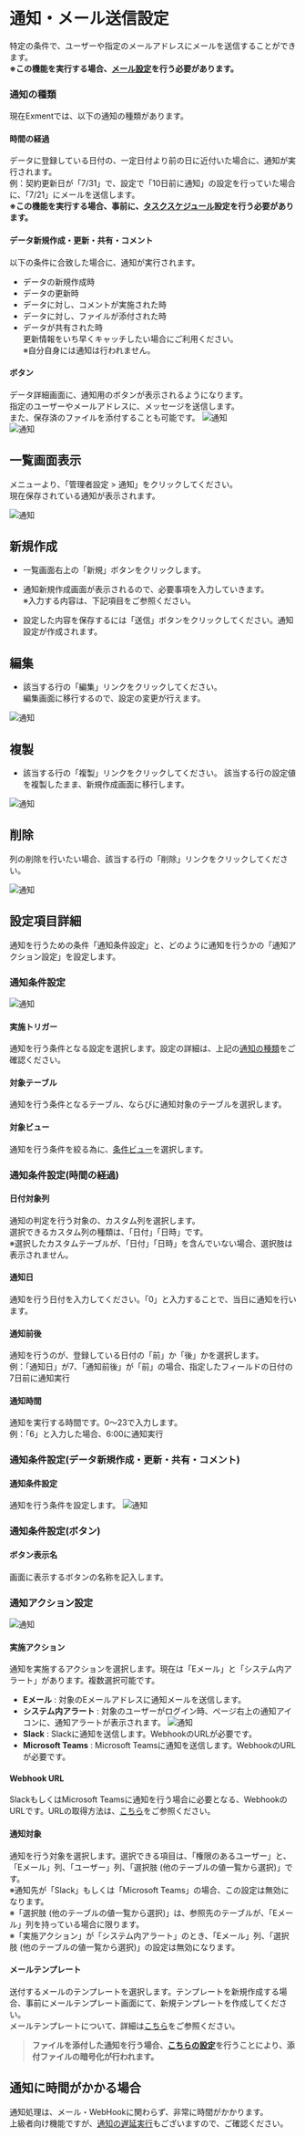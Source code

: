 # 通知・メール送信設定
特定の条件で、ユーザーや指定のメールアドレスにメールを送信することができます。  
**※この機能を実行する場合、[メール設定](/ja/system_setting#システムメール設定)を行う必要があります。**

### 通知の種類
現在Exmentでは、以下の通知の種類があります。

#### 時間の経過
データに登録している日付の、一定日付より前の日に近付いた場合に、通知が実行されます。  
例：契約更新日が「7/31」で、設定で「10日前に通知」の設定を行っていた場合に、「7/21」にメールを送信します。    
**※この機能を実行する場合、事前に、[タスクスケジュール](/ja/quickstart_more?id=タスクスケジュール)設定を行う必要があります。**

#### データ新規作成・更新・共有・コメント
以下の条件に合致した場合に、通知が実行されます。
- データの新規作成時
- データの更新時
- データに対し、コメントが実施された時
- データに対し、ファイルが添付された時
- データが共有された時  
更新情報をいち早くキャッチしたい場合にご利用ください。  
※自分自身には通知は行われません。

#### ボタン
データ詳細画面に、通知用のボタンが表示されるようになります。  
指定のユーザーやメールアドレスに、メッセージを送信します。  
また、保存済のファイルを添付することも可能です。
![通知](img/notify/notify_button1.png)  
![通知](img/notify/notify_button3.png)  


## 一覧画面表示
メニューより、「管理者設定 > 通知」をクリックしてください。  
現在保存されている通知が表示されます。

![通知](img/notify/notify_grid1.png)  


## 新規作成 
- 一覧画面右上の「新規」ボタンをクリックします。
  
- 通知新規作成画面が表示されるので、必要事項を入力していきます。  
※入力する内容は、下記項目をご参照ください。

- 設定した内容を保存するには「送信」ボタンをクリックしてください。通知設定が作成されます。

## 編集
- 該当する行の「編集」リンクをクリックしてください。  
編集画面に移行するので、設定の変更が行えます。  

![通知](img/notify/notify_edit.png)  

## 複製
- 該当する行の「複製」リンクをクリックしてください。
該当する行の設定値を複製したまま、新規作成画面に移行します。

![通知](img/notify/notify_copy.png)  

## 削除
列の削除を行いたい場合、該当する行の「削除」リンクをクリックしてください。  

![通知](img/notify/notify_delete.png)  

## 設定項目詳細
通知を行うための条件「通知条件設定」と、どのように通知を行うかの「通知アクション設定」を設定します。  

### 通知条件設定

![通知](img/notify/notify_form1.png)  

#### 実施トリガー
通知を行う条件となる設定を選択します。設定の詳細は、上記の[通知の種類](#通知の種類)をご確認ください。

#### 対象テーブル
通知を行う条件となるテーブル、ならびに通知対象のテーブルを選択します。

#### 対象ビュー
通知を行う条件を絞る為に、[条件ビュー](/ja/view.md?id=条件ビュー)を選択します。

### 通知条件設定(時間の経過)

#### 日付対象列
通知の判定を行う対象の、カスタム列を選択します。  
選択できるカスタム列の種類は、「日付」「日時」です。  
※選択したカスタムテーブルが、「日付」「日時」を含んでいない場合、選択肢は表示されません。

#### 通知日
通知を行う日付を入力してください。「0」と入力することで、当日に通知を行います。

#### 通知前後
通知を行うのが、登録している日付の「前」か「後」かを選択します。  
例：「通知日」が7、「通知前後」が「前」の場合、指定したフィールドの日付の7日前に通知実行

#### 通知時間
通知を実行する時間です。0～23で入力します。  
例：「6」と入力した場合、6:00に通知実行


### 通知条件設定(データ新規作成・更新・共有・コメント)

#### 通知条件設定
通知を行う条件を設定します。
![通知](img/notify/notify_saved.png)  


### 通知条件設定(ボタン)

#### ボタン表示名
画面に表示するボタンの名称を記入します。


### 通知アクション設定

![通知](img/notify/notify_form2.png)  

#### 実施アクション
通知を実施するアクションを選択します。現在は「Eメール」と「システム内アラート」があります。複数選択可能です。
- **Eメール** : 対象のEメールアドレスに通知メールを送信します。
- **システム内アラート** : 対象のユーザーがログイン時、ページ右上の通知アイコンに、通知アラートが表示されます。 
![通知](img/notify/notify_navbar1.png)  
- **Slack** : Slackに通知を送信します。WebhookのURLが必要です。  
- **Microsoft Teams** : Microsoft Teamsに通知を送信します。WebhookのURLが必要です。  

#### Webhook URL
SlackもしくはMicrosoft Teamsに通知を行う場合に必要となる、WebhookのURLです。URLの取得方法は、[こちら](/ja/notify_webhook)をご参照ください。


#### 通知対象
通知を行う対象を選択します。選択できる項目は、「権限のあるユーザー」と、「Eメール」列、「ユーザー」列、「選択肢 (他のテーブルの値一覧から選択)」です。  
※通知先が「Slack」もしくは「Microsoft Teams」の場合、この設定は無効になります。  
※「選択肢 (他のテーブルの値一覧から選択)」は、参照先のテーブルが、「Eメール」列を持っている場合に限ります。  
※「実施アクション」が「システム内アラート」のとき、「Eメール」列、「選択肢 (他のテーブルの値一覧から選択)」の設定は無効になります。


#### メールテンプレート
送付するメールのテンプレートを選択します。テンプレートを新規作成する場合、事前にメールテンプレート画面にて、新規テンプレートを作成してください。  
メールテンプレートについて、詳細は[こちら](/ja/mail)をご参照ください。  
  
  
>  **ファイルを添付した通知を行う場合、[こちらの設定](/ja/notify_encript)を行うことにより、添付ファイルの暗号化が行われます。**


## 通知に時間がかかる場合
通知処理は、メール・WebHookに関わらず、非常に時間がかかります。  
上級者向け機能ですが、[通知の遅延実行](/ja/additional_queue)もございますので、ご確認ください。